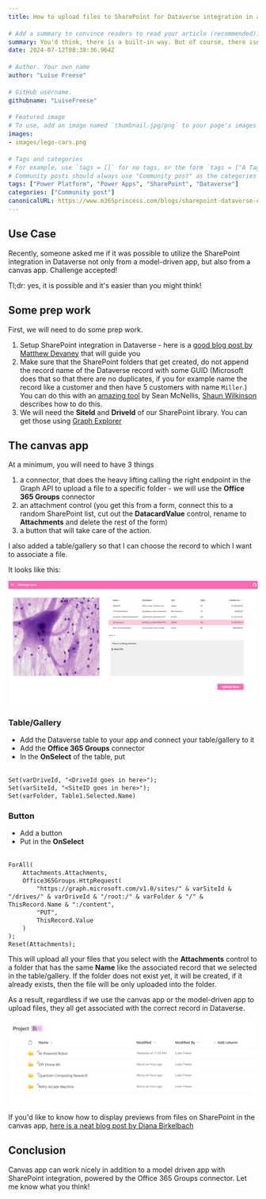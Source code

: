 ```yaml
---
title: How to upload files to SharePoint for Dataverse integration in a Power Apps canvas app

# Add a summary to convince readers to read your article (recommended). It will display on the homepage.
summary: You'd think, there is a built-in way. But of course, there isn't. So you make it easy for everyone.
date: 2024-07-12T08:38:36.964Z

# Author. Your own name
author: "Luise Freese"

# GitHub username.
githubname: "LuiseFreese"

# Featured image
# To use, add an image named `thumbnail.jpg/png` to your page's images folder. Make sure to replace the placeholder image
images:
- images/lego-cars.png

# Tags and categories
# For example, use `tags = []` for no tags, or the form `tags = ["A Tag", "Another Tag"]` for one or more tags.
# Community posts should always use "Community post" as the categories
tags: ["Power Platform", "Power Apps", "SharePoint", "Dataverse"]
categories: ["Community post"]
canonicalURL: https://www.m365princess.com/blogs/sharepoint-dataverse-canvas/
---
```



## Use Case

Recently, someone asked me if it was possible to utilize the SharePoint integration in Dataverse not only from a model-driven app, but also from a canvas app. Challenge accepted!

Tl;dr: yes, it is possible and it's easier than you might think!


## Some prep work

First, we will need to do some prep work.

1. Setup SharePoint integration in Dataverse - here is a [good blog post by Matthew Devaney](https://www.matthewdevaney.com/how-to-setup-sharepoint-integration-model-driven-power-apps/) that will guide you
2. Make sure that the SharePoint folders that get created, do not append the record name of the Dataverse record with some GUID (Microsoft does that so that there are no duplicates, if you for example name the record like a customer and then have 5 customers with name `Miller`.) You can do this with an [amazing tool](https://github.com/seanmcne/OrgDbOrgSettings) by Sean McNellis, [Shaun Wilkinson](https://spandcrm.com/2016/06/24/removing-guids-from-folders-in-sharepoint-created-by-crm-2013/) describes how to do this.
3. We will need the **SiteId** and **DriveId** of our SharePoint library. You can get those using [Graph Explorer](aka.ms/ge)

## The canvas app

At a minimum, you will need to have 3 things

1. a connector, that does the heavy lifting calling the right endpoint in the Graph API to upload a file to a specific folder - we will use the **Office 365 Groups** connector
2. an attachment control (you get this from a form, connect this to a random SharePoint list, cut out the **DatacardValue** control, rename to **Attachments** and delete the rest of the form)
3. a button that will take care of the action.

I also added a table/gallery so that I can choose the record to which I want to associate a file.

It looks like this:

![canvas app](images/canvas-1.png)

### Table/Gallery

* Add the Dataverse table to your app and connect your table/gallery to it
* Add the **Office 365 Groups** connector
* In the **OnSelect** of the table, put

```powerappsfl

Set(varDriveId, "<DriveId goes in here>"); 
Set(varSiteId, "<SiteID goes in here>"); 
Set(varFolder, Table1.Selected.Name)
```

### Button

* Add a button
* Put in the **OnSelect**

```powerappsfl

ForAll(
    Attachments.Attachments,
    Office365Groups.HttpRequest(
        "https://graph.microsoft.com/v1.0/sites/" & varSiteId & "/drives/" & varDriveId & "/root:/" & varFolder & "/" & ThisRecord.Name & ":/content",
        "PUT",
        ThisRecord.Value
    )
);
Reset(Attachments);

```

This will upload all your files that you select with the **Attachments** control to a folder that has the same **Name** like the associated record that we selected in the table/gallery. If the folder does not exist yet, it will be created, if it already exists, then the file will be only uploaded into the folder.

As a result, regardless if we use the canvas app or the model-driven app to upload files, they all get associated with the correct record in Dataverse.

![folders in the SharePoint library](images/SP-library-folders.png)

If you'd like to know how to display previews from files on SharePoint in the canvas app, [here is a neat blog post by Diana Birkelbach](https://dianabirkelbach.wordpress.com/2023/08/31/recursive-retrieval-of-sharepoint-documents-in-canvas-apps-using-the-graphapi-connector-and-powerfx/)

## Conclusion

Canvas app can work nicely in addition to a model driven app with SharePoint integration, powered by the Office 365 Groups connector. Let me know what you think!
